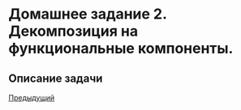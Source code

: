 # Домашнее задание 2. Декомпозиция на функциональные компоненты.

## Описание задачи

[Предыдущий](../HomeWork2/README.md)